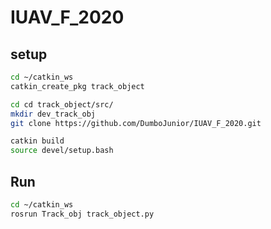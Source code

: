 # IUAV_F_2020

## setup

``` bash
cd ~/catkin_ws
catkin_create_pkg track_object
```

``` bash
cd cd track_object/src/
mkdir dev_track_obj
git clone https://github.com/DumboJunior/IUAV_F_2020.git
```

``` bash
catkin build
source devel/setup.bash

```

## Run

``` bash
cd ~/catkin_ws
rosrun Track_obj track_object.py
```

